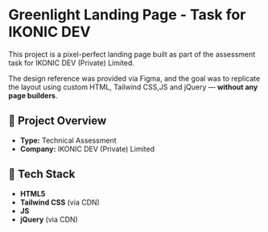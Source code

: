 # Greenlight Landing Page - Task for IKONIC DEV

This project is a pixel-perfect landing page built as part of the assessment task for IKONIC DEV (Private) Limited.

The design reference was provided via Figma, and the goal was to replicate the layout using custom HTML, Tailwind CSS,JS and jQuery — **without any page builders**.

## 📄 Project Overview


- **Type:** Technical Assessment
- **Company:** IKONIC DEV (Private) Limited

## 🚀 Tech Stack

- **HTML5**
- **Tailwind CSS** (via CDN)
- **JS** 
- **jQuery** (via CDN)